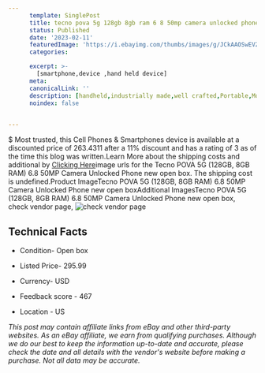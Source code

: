 ```yaml
---
      template: SinglePost
      title: tecno pova 5g 128gb 8gb ram 6 8 50mp camera unlocked phone new open box
      status: Published
      date: '2023-02-11'
      featuredImage: 'https://i.ebayimg.com/thumbs/images/g/JCkAAOSwEVZi1Tqd/s-l225.jpg'
      categories: 

      excerpt: >-
        [smartphone,device ,hand held device]
      meta:
      canonicalLink: ''
      description: [handheld,industrially made,well crafted,Portable,Mobile,Compact,Convenient,Lightweight,Maneuverable,Man-portable,Miniature,Carriable,Hand-held,Light,Holdable,Transportable,Mobile device,Pocket-sized,On-the-go,Wireless,Cordless,Compact size,Convenient size, smartphone,device ,hand held device]
      noindex: false

        
---
```

$
    Most trusted, this Cell Phones & Smartphones device is available at a discounted price of 263.4311 after a 11% discount and has a rating of 3 as of the time this blog was written.Learn More about the shipping costs and additional by [Clicking Here](https://www.ebay.com/itm/314361594048?hash=item49316940c0%3Ag%3AJCkAAOSwEVZi1Tqd&amdata=enc%3AAQAHAAAA4LzpV8PIYxRaxkcupn6Mq2itp0NHAU3b%2FOpKDFlQD2NsiZPIBrwKzWCXAZQRUYtlitSUv3gLhgq2Ytbtn6kyePIyXDYO7T92VoQ%2BNvRR7PIZWvTqx3TkPSqGfkq7u8mkAQ05g5ewa8coLNVdVL310NohGT1Wa6QsNzc6Z2OkgR%2BZ9gwauF48j%2BJRdo3ByFpw9M5boJHq%2BiSkriBAESX4UEnw7MIRt6H1ZV6jCAd4tYclSHbHinE6AkyxG01PU2EHRDn%2FPwUM3QR0zA%2BBfYQiYQpNAZaxPGRS9J%2B80vkEzbGB&mkevt=1&mkcid=1&mkrid=711-53200-19255-0&campid=%253CePNCampaignId%253E&customid=%253CreferenceId%253E&toolid=10049)image urls for the Tecno POVA 5G (128GB, 8GB RAM) 6.8 50MP Camera  Unlocked Phone new open box. The shipping cost is undefined.Product ImageTecno POVA 5G (128GB, 8GB RAM) 6.8 50MP Camera  Unlocked Phone new open boxAdditional ImagesTecno POVA 5G (128GB, 8GB RAM) 6.8 50MP Camera  Unlocked Phone new open box, check vendor page, ![check vendor page](https://origin-galleryplus.ebayimg.com/ws/web/314361594048_2_0_1/225x225.jpg,https://origin-galleryplus.ebayimg.com/ws/web/314361594048_3_0_1/225x225.jpg,https://origin-galleryplus.ebayimg.com/ws/web/314361594048_4_0_1/225x225.jpg,https://origin-galleryplus.ebayimg.com/ws/web/314361594048_5_0_1/225x225.jpg)
    
    

 ## Technical Facts 



     
      

 - Condition- Open box 


      

 - Listed Price- 295.99 


      

 - Currency- USD 


      

 - Feedback score - 467 


      

 - Location - US 


      
      

 *_This post may contain affiliate links from eBay and other third-party websites. As an eBay affiliate, we earn from qualifying purchases. Although we do our best to keep the information up-to-date and accurate, please check the date and all details with the vendor's website before making a purchase. Not all data may be accurate._*



    
    
    
    
    